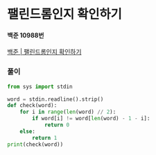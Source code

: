 # 팰린드롬인지 확인하기
#### 백준 10988번
[백준 | 팰린드롬인지 확인하기](https://www.acmicpc.net/problem/10988)
### 풀이
```python
from sys import stdin

word = stdin.readline().strip()
def check(word):
    for i in range(len(word) // 2):
        if word[i] != word[len(word) - 1 - i]:
            return 0
    else:
        return 1
print(check(word))
```

